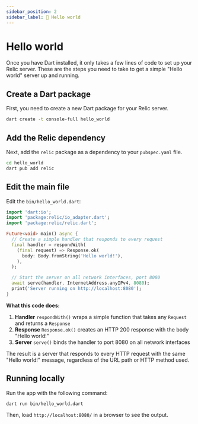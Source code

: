 ```yaml
---
sidebar_position: 2
sidebar_label: 👋 Hello world
---
```


# Hello world

Once you have Dart installed, it only takes a few lines of code to set up your Relic server. These are the steps you need to take to get a simple "Hello world" server up and running.

## Create a Dart package

First, you need to create a new Dart package for your Relic server.

```bash
dart create -t console-full hello_world
```

## Add the Relic dependency

Next, add the `relic` package as a dependency to your `pubspec.yaml` file.

```bash
cd hello_world
dart pub add relic
```

## Edit the main file

Edit the `bin/hello_world.dart`:

```dart
import 'dart:io';
import 'package:relic/io_adapter.dart';
import 'package:relic/relic.dart';

Future<void> main() async {
  // Create a simple handler that responds to every request
  final handler = respondWith(
    (final request) => Response.ok(
      body: Body.fromString('Hello world!'),
    ),
  );

  // Start the server on all network interfaces, port 8080
  await serve(handler, InternetAddress.anyIPv4, 8080);
  print('Server running on http://localhost:8080');
}
```

**What this code does:**

1. **Handler** `respondWith()` wraps a simple function that takes any `Request` and returns a `Response`
2. **Response** `Response.ok()` creates an HTTP 200 response with the body "Hello world!"
3. **Server** `serve()` binds the handler to port 8080 on all network interfaces

The result is a server that responds to every HTTP request with the same "Hello world!" message, regardless of the URL path or HTTP method used.

## Running locally

Run the app with the following command:

```bash
dart run bin/hello_world.dart
```

Then, load `http://localhost:8080/` in a browser to see the output.
